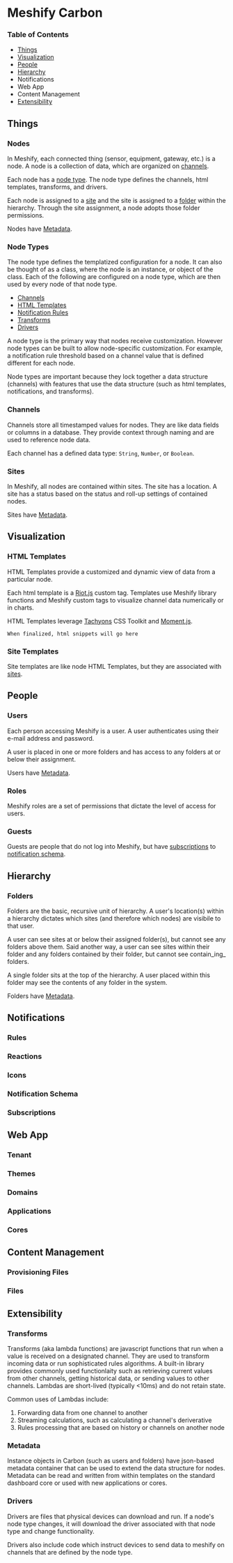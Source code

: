 # Meshify Carbon

### Table of Contents
- [Things](#Things)
- [Visualization](#visualization)
- [People](#people)
- [Hierarchy](#hierarchy)
- Notifications
- Web App
- Content Management
- [Extensibility](#extensibility)

<!-- ![Carbon Data Model](img/carbon_data_model.png) -->


## <a name="Things">Things</a>

### <a name="nodes">Nodes</a>

In Meshify, each connected thing (sensor, equipment, gateway, etc.) is a node. A node is a collection of data, which are organized on [channels](#channels).

Each node has a [node type](#node-types). The node type defines the channels, html templates, transforms, and drivers.

Each node is assigned to a [site](#sites) and the site is assigned to a [folder](#folders) within the hierarchy. Through the site assignment, a node adopts those folder permissions.

Nodes have [Metadata](#metadata).

### <a name="node-types">Node Types</a>

The node type defines the templatized configuration for a node. It can also be thought of as a class, where the node is an instance, or object of the class. Each of the following are configured on a node type, which are then used by every node of that node type.

* [Channels](#channels)
* [HTML Templates](#html-templates)
* [Notification Rules](#rules)
* [Transforms](#transforms)
* [Drivers](#drivers)

A node type is the primary way that nodes receive customization. However node types can be built to allow node-specific customization. For example, a notification rule threshold based on a channel value that is defined different for each node.

Node types are important because they lock together a data structure (channels) with features that use the data structure (such as html templates, notifications, and transforms).


### <a name="channels">Channels</a>

Channels store all timestamped values for nodes. They are like data fields or columns in a database. They provide context through naming and are used to reference node data.

Each channel has a defined data type: `String`, `Number`, or `Boolean`.


### <a name="sites">Sites</a>

In Meshify, all nodes are contained within sites. The site has a location. A site has a status based on the status and roll-up settings of contained nodes.

Sites have [Metadata](#metadata).

## <a name="visualization">Visualization</a>

### <a name="html-templates">HTML Templates</a>

HTML Templates provide a customized and dynamic view of data from a particular node.

Each html template is a [Riot.js](http://riotjs.com) custom tag. Templates use Meshify library functions and Meshify custom tags to visualize channel data numerically or in charts.

HTML Templates leverage [Tachyons](http://tachyons.io) CSS Toolkit and [Moment.js](http://momentjs.com).

```
When finalized, html snippets will go here
```

### <a name="site-templates">Site Templates</a>

Site templates are like node HTML Templates, but they are associated with [sites](#sites).

## <a name="people">People</a>

### <a name="users">Users</a>

Each person accessing Meshify is a user. A user authenticates using their e-mail address and password.

A user is placed in one or more folders and has access to any folders at or below their assignment.

Users have [Metadata](#metadata).

### <a name="roles">Roles</a>

Meshify roles are a set of permissions that dictate the level of access for users.

### <a name="guests">Guests</a>

Guests are people that do not log into Meshify, but have [subscriptions](#subscriptions) to [notification schema](#notification-schema).

## <a name="hierarchy">Hierarchy</a>

### <a name="folders">Folders</a>

Folders are the basic, recursive unit of hierarchy. A user's location(s) within a hierarchy dictates which sites (and therefore which nodes) are visibile to that user.

A user can see sites at or below their assigned folder(s), but cannot see any folders above them. Said another way, a user can see sites within their folder and any folders contained by their folder, but cannot see contain_ing_ folders.

A single folder sits at the top of the hierarchy. A user placed within this folder may see the contents of any folder in the system.

Folders have [Metadata](#metadata).


## Notifications

### <a name="rules">Rules</a>

### <a name="reactions">Reactions</a>

### <a name="icons">Icons</a>

### <a name="notification-schema">Notification Schema</a>

### <a name="subscriptions">Subscriptions</a>

## Web App

### <a name="tenant">Tenant</a>

### <a name="themes">Themes</a>

### <a name="domains">Domains</a>

### <a name="applications">Applications</a>

### <a name="cores">Cores</a>

## Content Management
### <a name="provisioning-files">Provisioning Files</a>

### <a name="files">Files</a>

## <a name="extensibility">Extensibility</a>
### <a name="transforms">Transforms</a>

Transforms (aka lambda functions) are javascript functions that run when a value is received on a designated channel. They are used to transform incoming data or run sophisticated rules algorithms. A built-in library provides commonly used functionlaity such as retrieving current values from other channels, getting historical data, or sending values to other channels. Lambdas are short-lived (typically <10ms) and do not retain state.

Common uses of Lambdas include:

1. Forwarding data from one channel to another
1. Streaming calculations, such as calculating a channel's deriverative
1. Rules processing that are based on history or channels on another node

### <a name="metadata">Metadata</a>

Instance objects in Carbon (such as users and folders) have json-based metadata container that can be used to extend the data structure for nodes. Metadata can be read and written from within templates on the standard dashboard core or used with new applications or cores.


### <a name="drivers">Drivers</a>

Drivers are files that physical devices can download and run. If a node's node type changes, it will download the driver associated with that node type and change functionality.

Drivers also include code which instruct devices to send data to meshify on channels that are defined by the node type.
